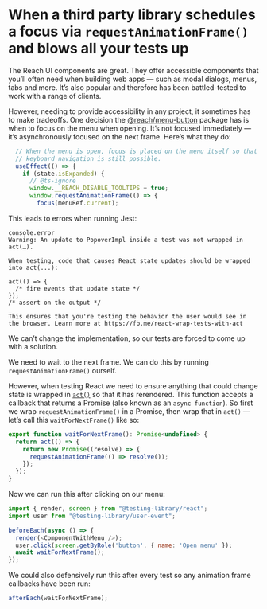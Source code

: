 # When a third party library schedules a focus via `requestAnimationFrame()` and blows all your tests up

The Reach UI components are great. They offer accessible components that you’ll often need when building web apps — such as modal dialogs, menus, tabs and more. It’s also popular and therefore has been battled-tested to work with a range of clients.

However, needing to provide accessibility in any project, it sometimes has to make tradeoffs. One decision the [@reach/menu-button](https://reacttraining.com/reach-ui/menu-button/) package has is when to focus on the menu when opening. It’s not focused immediately — it’s asynchronously focused on the next frame. Here’s what they do:

```js
  // When the menu is open, focus is placed on the menu itself so that
  // keyboard navigation is still possible.
  useEffect(() => {
    if (state.isExpanded) {
      // @ts-ignore
      window.__REACH_DISABLE_TOOLTIPS = true;
      window.requestAnimationFrame(() => {
        focus(menuRef.current);
```

This leads to errors when running Jest:

```
console.error
Warning: An update to PopoverImpl inside a test was not wrapped in act(…).

When testing, code that causes React state updates should be wrapped into act(...):

act(() => {
  /* fire events that update state */
});
/* assert on the output */

This ensures that you're testing the behavior the user would see in the browser. Learn more at https://fb.me/react-wrap-tests-with-act
```

We can’t change the implementation, so our tests are forced to come up with a solution.

We need to wait to the next frame. We can do this by running `requestAnimationFrame()` ourself.

However, when testing React we need to ensure anything that could change state is wrapped in [`act()`](https://reactjs.org/docs/test-utils.html#act) so that it has rerendered. This function accepts a callback that returns a Promise (also known as an `async function`). So first we wrap `requestAnimationFrame()` in a Promise, then wrap that in `act()` — let’s call this `waitForNextFrame()` like so:

```js
export function waitForNextFrame(): Promise<undefined> {
  return act(() => {
    return new Promise((resolve) => {
      requestAnimationFrame(() => resolve());
    });
  });
}
```

Now we can run this after clicking on our menu:

```js
import { render, screen } from "@testing-library/react";
import user from "@testing-library/user-event";

beforeEach(async () => {
  render(<ComponentWithMenu />);
  user.click(screen.getByRole('button', { name: 'Open menu' });
  await waitForNextFrame();
});
```

We could also defensively run this after every test so any animation frame callbacks have been run:

```js
afterEach(waitForNextFrame);
```